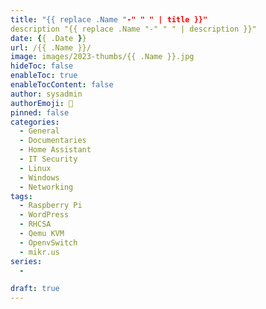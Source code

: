 ```yaml
---
title: "{{ replace .Name "-" " " | title }}"
description "{{ replace .Name "-" " " | description }}"
date: {{ .Date }}
url: /{{ .Name }}/
image: images/2023-thumbs/{{ .Name }}.jpg
hideToc: false
enableToc: true
enableTocContent: false
author: sysadmin
authorEmoji: 🐧
pinned: false
categories:
  - General
  - Documentaries
  - Home Assistant
  - IT Security
  - Linux
  - Windows
  - Networking
tags:
  - Raspberry Pi
  - WordPress
  - RHCSA
  - Qemu KVM
  - OpenvSwitch
  - mikr.us
series:
  -

draft: true
---
```

